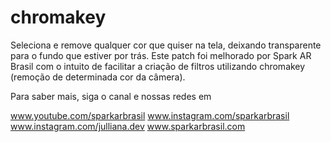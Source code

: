 # chromakey
Seleciona e remove qualquer cor que quiser na tela, deixando transparente para o fundo que estiver por trás.
Este patch foi melhorado por Spark AR Brasil com o intuito de facilitar a criação de filtros utilizando chromakey (remoção de determinada cor da câmera).

Para saber mais, siga o canal e nossas redes em

www.youtube.com/sparkarbrasil
www.instagram.com/sparkarbrasil
www.instagram.com/julliana.dev
www.sparkarbrasil.com
